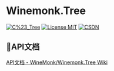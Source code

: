 # Winemonk.Tree

[![C%23_Tree](https://img.shields.io/badge/C%23-Tree-orange.svg)](https://github.com/WineMonk/Winemonk.Tree) [![License MIT](https://img.shields.io/badge/license-MIT-blue.svg)](https://github.com/WineMonk/Winemonk.Tree?tab=MIT-1-ov-file) [![CSDN](https://img.shields.io/badge/CSDN-Winemonk-brightgreen.svg)](https://blog.csdn.net/szy13323042191)

## 📖API文档

[API文档 - WineMonk/Winemonk.Tree Wiki](https://github.com/WineMonk/Winemonk.Tree/wiki)

